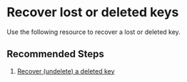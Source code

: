 <properties
  pagetitle="Recover lost or deleted keys"
  description=""
  service="microsoft.keyvault"
  resource="managedhsms"
  ms.author="sebansal"
  selfhelptype="Generic"
  supporttopicids="32736917"
  productpesids="17075"
  cloudenvironments="public, fairfax, mooncake, blackforest, ussec, usnat"
  disableclouds=""
  articleid="6ba066f4-3d6d-4d22-9dd9-49e73478b8a6"
  ownershipid="AzureKeyVault_MHSM" />
# Recover lost or deleted keys

Use the following resource to recover a lost or deleted key.

## **Recommended Steps**

1. [Recover (undelete) a deleted key](https://docs.microsoft.com/azure/key-vault/managed-hsm/key-management#recover-undelete-a-deleted-key)

